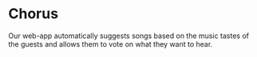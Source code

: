 # Chorus
Our web-app automatically suggests songs based on the music tastes of the guests and allows them to vote on what they want to hear.
